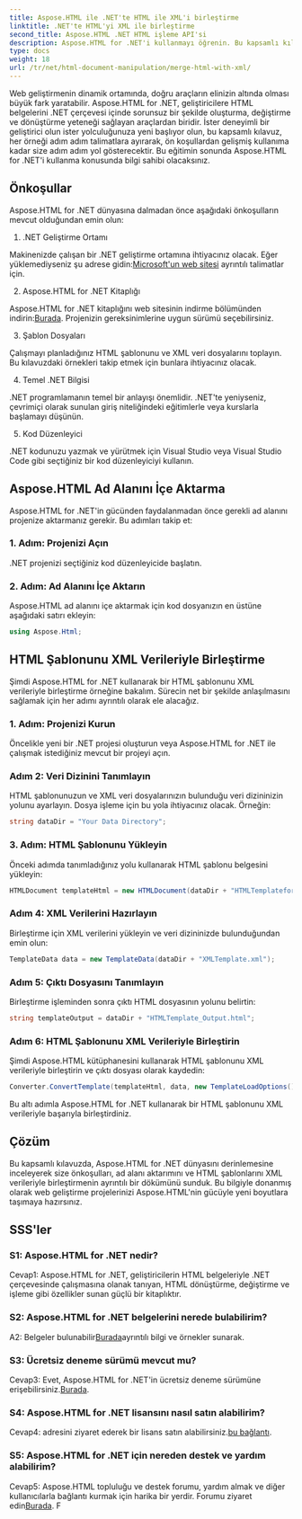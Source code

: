 ```yaml
---
title: Aspose.HTML ile .NET'te HTML ile XML'i birleştirme
linktitle: .NET'te HTML'yi XML ile birleştirme
second_title: Aspose.HTML .NET HTML işleme API'si
description: Aspose.HTML for .NET'i kullanmayı öğrenin. Bu kapsamlı kılavuzla ad alanını içe aktarın, HTML'yi XML ile birleştirin ve web geliştirme becerilerinizi geliştirin.
type: docs
weight: 18
url: /tr/net/html-document-manipulation/merge-html-with-xml/
---
```


Web geliştirmenin dinamik ortamında, doğru araçların elinizin altında olması büyük fark yaratabilir. Aspose.HTML for .NET, geliştiricilere HTML belgelerini .NET çerçevesi içinde sorunsuz bir şekilde oluşturma, değiştirme ve dönüştürme yeteneği sağlayan araçlardan biridir. İster deneyimli bir geliştirici olun ister yolculuğunuza yeni başlıyor olun, bu kapsamlı kılavuz, her örneği adım adım talimatlara ayırarak, ön koşullardan gelişmiş kullanıma kadar size adım adım yol gösterecektir. Bu eğitimin sonunda Aspose.HTML for .NET'i kullanma konusunda bilgi sahibi olacaksınız.

## Önkoşullar

Aspose.HTML for .NET dünyasına dalmadan önce aşağıdaki önkoşulların mevcut olduğundan emin olun:

1. .NET Geliştirme Ortamı

Makinenizde çalışan bir .NET geliştirme ortamına ihtiyacınız olacak. Eğer yüklemediyseniz şu adrese gidin:[Microsoft'un web sitesi](https://docs.microsoft.com/en-us/dotnet/core/install/) ayrıntılı talimatlar için.

2. Aspose.HTML for .NET Kitaplığı

 Aspose.HTML for .NET kitaplığını web sitesinin indirme bölümünden indirin:[Burada](https://releases.aspose.com/html/net/). Projenizin gereksinimlerine uygun sürümü seçebilirsiniz.

3. Şablon Dosyaları

Çalışmayı planladığınız HTML şablonunu ve XML veri dosyalarını toplayın. Bu kılavuzdaki örnekleri takip etmek için bunlara ihtiyacınız olacak.

4. Temel .NET Bilgisi

.NET programlamanın temel bir anlayışı önemlidir. .NET'te yeniyseniz, çevrimiçi olarak sunulan giriş niteliğindeki eğitimlerle veya kurslarla başlamayı düşünün.

5. Kod Düzenleyici

.NET kodunuzu yazmak ve yürütmek için Visual Studio veya Visual Studio Code gibi seçtiğiniz bir kod düzenleyiciyi kullanın.

## Aspose.HTML Ad Alanını İçe Aktarma

Aspose.HTML for .NET'in gücünden faydalanmadan önce gerekli ad alanını projenize aktarmanız gerekir. Bu adımları takip et:

### 1. Adım: Projenizi Açın

.NET projenizi seçtiğiniz kod düzenleyicide başlatın.

### 2. Adım: Ad Alanını İçe Aktarın

Aspose.HTML ad alanını içe aktarmak için kod dosyanızın en üstüne aşağıdaki satırı ekleyin:

```csharp
using Aspose.Html;
```

## HTML Şablonunu XML Verileriyle Birleştirme

Şimdi Aspose.HTML for .NET kullanarak bir HTML şablonunu XML verileriyle birleştirme örneğine bakalım. Sürecin net bir şekilde anlaşılmasını sağlamak için her adımı ayrıntılı olarak ele alacağız.

### 1. Adım: Projenizi Kurun

Öncelikle yeni bir .NET projesi oluşturun veya Aspose.HTML for .NET ile çalışmak istediğiniz mevcut bir projeyi açın.

### Adım 2: Veri Dizinini Tanımlayın

HTML şablonunuzun ve XML veri dosyalarınızın bulunduğu veri dizininizin yolunu ayarlayın. Dosya işleme için bu yola ihtiyacınız olacak. Örneğin:

```csharp
string dataDir = "Your Data Directory";
```

### 3. Adım: HTML Şablonunu Yükleyin

Önceki adımda tanımladığınız yolu kullanarak HTML şablonu belgesini yükleyin:

```csharp
HTMLDocument templateHtml = new HTMLDocument(dataDir + "HTMLTemplateforXML.html");
```

### Adım 4: XML Verilerini Hazırlayın

Birleştirme için XML verilerini yükleyin ve veri dizininizde bulunduğundan emin olun:

```csharp
TemplateData data = new TemplateData(dataDir + "XMLTemplate.xml");
```

### Adım 5: Çıktı Dosyasını Tanımlayın

Birleştirme işleminden sonra çıktı HTML dosyasının yolunu belirtin:

```csharp
string templateOutput = dataDir + "HTMLTemplate_Output.html";
```

### Adım 6: HTML Şablonunu XML Verileriyle Birleştirin

Şimdi Aspose.HTML kütüphanesini kullanarak HTML şablonunu XML verileriyle birleştirin ve çıktı dosyası olarak kaydedin:

```csharp
Converter.ConvertTemplate(templateHtml, data, new TemplateLoadOptions(), templateOutput);
```

Bu altı adımla Aspose.HTML for .NET kullanarak bir HTML şablonunu XML verileriyle başarıyla birleştirdiniz.

## Çözüm

Bu kapsamlı kılavuzda, Aspose.HTML for .NET dünyasını derinlemesine inceleyerek size önkoşulları, ad alanı aktarımını ve HTML şablonlarını XML verileriyle birleştirmenin ayrıntılı bir dökümünü sunduk. Bu bilgiyle donanmış olarak web geliştirme projelerinizi Aspose.HTML'nin gücüyle yeni boyutlara taşımaya hazırsınız.

## SSS'ler

### S1: Aspose.HTML for .NET nedir?

Cevap1: Aspose.HTML for .NET, geliştiricilerin HTML belgeleriyle .NET çerçevesinde çalışmasına olanak tanıyan, HTML dönüştürme, değiştirme ve işleme gibi özellikler sunan güçlü bir kitaplıktır.

### S2: Aspose.HTML for .NET belgelerini nerede bulabilirim?

 A2: Belgeler bulunabilir[Burada](https://reference.aspose.com/html/net/)ayrıntılı bilgi ve örnekler sunarak.

### S3: Ücretsiz deneme sürümü mevcut mu?

 Cevap3: Evet, Aspose.HTML for .NET'in ücretsiz deneme sürümüne erişebilirsiniz.[Burada](https://releases.aspose.com/).

### S4: Aspose.HTML for .NET lisansını nasıl satın alabilirim?

 Cevap4: adresini ziyaret ederek bir lisans satın alabilirsiniz.[bu bağlantı](https://purchase.aspose.com/buy).

### S5: Aspose.HTML for .NET için nereden destek ve yardım alabilirim?

 Cevap5: Aspose.HTML topluluğu ve destek forumu, yardım almak ve diğer kullanıcılarla bağlantı kurmak için harika bir yerdir. Forumu ziyaret edin[Burada](https://forum.aspose.com/).
F